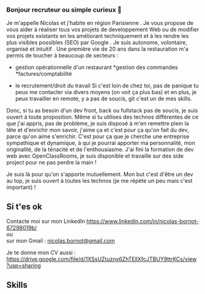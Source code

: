 ### Bonjour recruteur ou simple curieux  👋

Je m'appelle Nicolas et j'habite en région Parisienne . Je vous propose de vous aider à réaliser tous vos projets de developpement Web ou de modifier vos projets  existants en les améliorant techniquement et à les rendre les plus visibles possibles (SEO) par Google . Je suis autonome, volontaire, organisé et intuitif .
Une première vie de 20 ans dans la restauration m'a permis de toucher à beaucoup de secteurs : 
* gestion opérationnelle d'un restaurant
    *gestion des commandes 
    *factures/comptabilité

* le recrutement/droit du travail
Si c'est loin de chez toi, pas de panique tu peux me contacter via divers moyens (on voit ça plus bas) et en plus, je peux travailler en remote, y a pas de soucis, git c'est un de mes skills.

Donc, si tu as besoin d'un dev front, back ou fullstack pas de soucis, je suis ouvert à toute proposition. Même si tu utilises des technos différentes de ce que j'ai appris, pas de problème, je suis disposé à m'en remettre plein la tête et d'enrichir mon savoir, j'aime ça et c'est pour ça qu'on fait du dev, parce qu'on aime s'enrichir. C'est pour ça que je cherche une entreprise sympathique et dynamique, à qui je pourrai apporter ma personnalité, mon originalité, de la ténacité et de l'enthousiasme. J'ai fini la formation de dev web avec OpenClassRooms, je suis disponible et travaille sur des side project pour ne pas perdre la main !

Je suis là pour qu'on s'apporte mutuellement. Mon but c'est d'être un dev au top, je suis ouvert à toutes les technos (je me répète un peu mais c'est important) !

## Si t'es ok

Contacte moi sur mon LinkedIn <https://www.linkedin.com/in/nicolas-bornot-67298019b/>  
*ou*  
sur mon Gmail : nicolas.bornot@gmail.com  

Je te donne mon CV aussi : <https://drive.google.com/file/d/1XSsUZtuznx6ZhTEllXfcJTBUY9ttrKCs/view?usp=sharing>

## Skills



<!--
**fhilbert/fhilbert** is a ✨ _special_ ✨ repository because its `README.md` (this file) appears on your GitHub profile.

Here are some ideas to get you started:

- 🔭 I’m currently working on ...
- 🌱 I’m currently learning ...
- 👯 I’m looking to collaborate on ...
- 🤔 I’m looking for help with ...
- 💬 Ask me about ...
- 📫 How to reach me: ...
- 😄 Pronouns: ...
- ⚡ Fun fact: ...
-->
